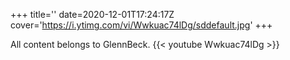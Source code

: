 +++
title=''
date=2020-12-01T17:24:17Z
cover='https://i.ytimg.com/vi/Wwkuac74lDg/sddefault.jpg'
+++

All content belongs to GlennBeck.
{{< youtube Wwkuac74lDg >}}
